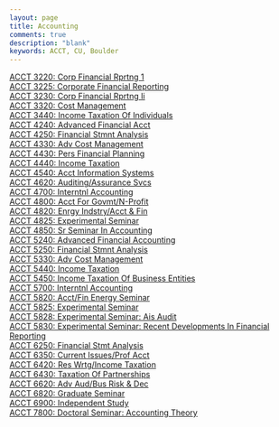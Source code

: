```yaml
---
layout: page
title: Accounting
comments: true
description: "blank"
keywords: ACCT, CU, Boulder
---
```

<body>
<div><a href="../../courses/ACCT-3220">ACCT 3220: Corp Financial Rprtng 1</a></div>
<div><a href="../../courses/ACCT-3225">ACCT 3225: Corporate Financial Reporting</a></div>
<div><a href="../../courses/ACCT-3230">ACCT 3230: Corp Financial Rprtng Ii</a></div>
<div><a href="../../courses/ACCT-3320">ACCT 3320: Cost Management</a></div>
<div><a href="../../courses/ACCT-3440">ACCT 3440: Income Taxation Of Individuals</a></div>
<div><a href="../../courses/ACCT-4240">ACCT 4240: Advanced Financial Acct</a></div>
<div><a href="../../courses/ACCT-4250">ACCT 4250: Financial Stmnt Analysis</a></div>
<div><a href="../../courses/ACCT-4330">ACCT 4330: Adv Cost Management</a></div>
<div><a href="../../courses/ACCT-4430">ACCT 4430: Pers Financial Planning</a></div>
<div><a href="../../courses/ACCT-4440">ACCT 4440: Income Taxation</a></div>
<div><a href="../../courses/ACCT-4540">ACCT 4540: Acct Information Systems</a></div>
<div><a href="../../courses/ACCT-4620">ACCT 4620: Auditing/Assurance Svcs</a></div>
<div><a href="../../courses/ACCT-4700">ACCT 4700: Interntnl Accounting</a></div>
<div><a href="../../courses/ACCT-4800">ACCT 4800: Acct For Govmt/N-Profit</a></div>
<div><a href="../../courses/ACCT-4820">ACCT 4820: Enrgy Indstry/Acct & Fin</a></div>
<div><a href="../../courses/ACCT-4825">ACCT 4825: Experimental Seminar</a></div>
<div><a href="../../courses/ACCT-4850">ACCT 4850: Sr Seminar In Accounting</a></div>
<div><a href="../../courses/ACCT-5240">ACCT 5240: Advanced Financial Accounting</a></div>
<div><a href="../../courses/ACCT-5250">ACCT 5250: Financial Stmnt Analysis</a></div>
<div><a href="../../courses/ACCT-5330">ACCT 5330: Adv Cost Management</a></div>
<div><a href="../../courses/ACCT-5440">ACCT 5440: Income Taxation</a></div>
<div><a href="../../courses/ACCT-5450">ACCT 5450: Income Taxation Of Business Entities</a></div>
<div><a href="../../courses/ACCT-5700">ACCT 5700: Interntnl Accounting</a></div>
<div><a href="../../courses/ACCT-5820">ACCT 5820: Acct/Fin Energy Seminar</a></div>
<div><a href="../../courses/ACCT-5825">ACCT 5825: Experimental Seminar</a></div>
<div><a href="../../courses/ACCT-5828">ACCT 5828: Experimental Seminar: Ais Audit</a></div>
<div><a href="../../courses/ACCT-5830">ACCT 5830: Experimental Seminar: Recent Developments In Financial Reporting</a></div>
<div><a href="../../courses/ACCT-6250">ACCT 6250: Financial Stmt Analysis</a></div>
<div><a href="../../courses/ACCT-6350">ACCT 6350: Current Issues/Prof Acct</a></div>
<div><a href="../../courses/ACCT-6420">ACCT 6420: Res Wrtg/Income Taxation</a></div>
<div><a href="../../courses/ACCT-6430">ACCT 6430: Taxation Of Partnerships</a></div>
<div><a href="../../courses/ACCT-6620">ACCT 6620: Adv Aud/Bus Risk & Dec</a></div>
<div><a href="../../courses/ACCT-6820">ACCT 6820: Graduate Seminar</a></div>
<div><a href="../../courses/ACCT-6900">ACCT 6900: Independent Study</a></div>
<div><a href="../../courses/ACCT-7800">ACCT 7800: Doctoral Seminar: Accounting Theory</a></div>
</body>